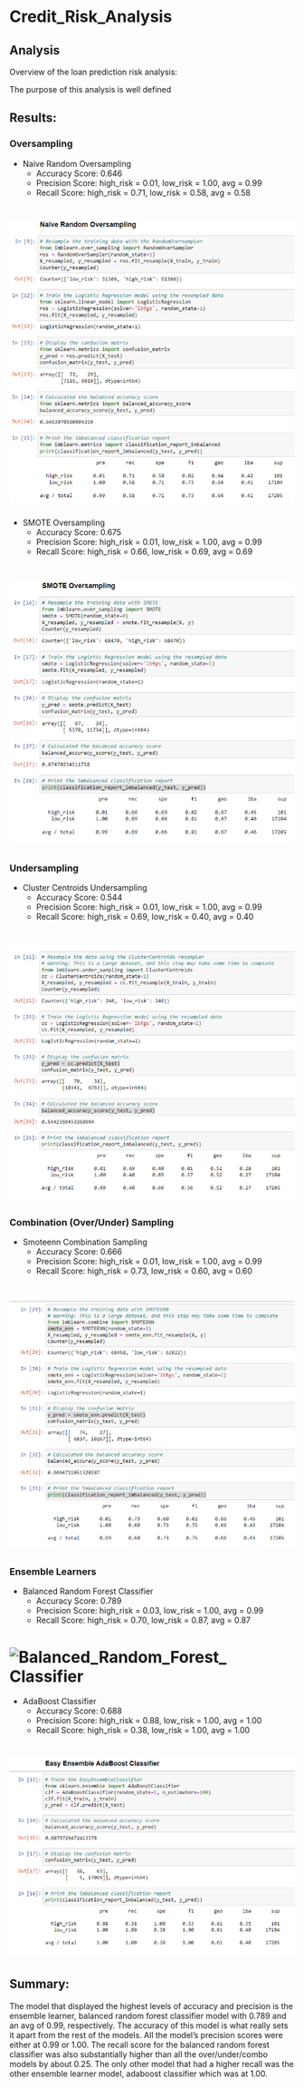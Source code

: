 # Credit_Risk_Analysis
## Analysis

Overview of the loan prediction risk analysis:

The purpose of this analysis is well defined 
## Results:
### Oversampling
* Naive Random Oversampling
  * Accuracy Score: 0.646
  * Precision Score: high_risk = 0.01, low_risk = 1.00, avg = 0.99
  * Recall Score: high_risk = 0.71, low_risk = 0.58, avg = 0.58
# ![](Images/Naive.PNG)
* SMOTE Oversampling
  * Accuracy Score: 0.675
  * Precision Score: high_risk = 0.01, low_risk = 1.00, avg = 0.99
  * Recall Score: high_risk = 0.66, low_risk = 0.69, avg = 0.69
# ![](Images/Smote.PNG)
### Undersampling
* Cluster Centroids Undersampling
  * Accuracy Score: 0.544
  * Precision Score: high_risk = 0.01, low_risk = 1.00, avg = 0.99
  * Recall Score: high_risk = 0.69, low_risk = 0.40, avg = 0.40
# ![](Images/Cluster_Centroids.PNG)
### Combination (Over/Under) Sampling
* Smoteenn Combination Sampling
  * Accuracy Score: 0.666
  * Precision Score: high_risk = 0.01, low_risk = 1.00, avg = 0.99
  * Recall Score: high_risk = 0.73, low_risk = 0.60, avg = 0.60
# ![](Images/Smoteenn.PNG)
### Ensemble Learners 
* Balanced Random Forest Classifier
  * Accuracy Score: 0.789
  * Precision Score: high_risk = 0.03, low_risk = 1.00, avg = 0.99
  * Recall Score: high_risk = 0.70, low_risk = 0.87, avg = 0.87
# ![Balanced_Random_Forest_ Classifier](https://user-images.githubusercontent.com/95573310/222475287-1e3afb4b-243e-4b8a-bf36-9889f3624908.PNG)
* AdaBoost Classifier
  * Accuracy Score: 0.688
  * Precision Score: high_risk = 0.88, low_risk = 1.00, avg = 1.00
  * Recall Score: high_risk = 0.38, low_risk = 1.00, avg = 1.00
# ![](Images/AdaBoost.PNG)

## Summary:
The model that displayed the highest levels of accuracy and precision is the ensemble learner, balanced random forest classifier model with 0.789 and an avg of 0.99, respectively. The accuracy of this model is what really sets it apart from the rest of the models. All the model’s precision scores were either at 0.99 or 1.00. The recall score for the balanced random forest classifier was also substantially higher than all the over/under/combo models by about 0.25. The only other model that had a higher recall was the other ensemble learner model, adaboost classifier which was at 1.00.
